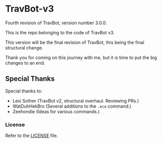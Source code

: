 # TravBot-v3

Fourth revision of TravBot, version number 3.0.0.

This is the repo belonging to the code of TravBot v3.

This version will be the final revision of TravBot, this being the final structural change.

Thank you for coming on this journey with me, but it is time to put the big changes to an end.

## Special Thanks

Special thanks to:

- Lexi Sother (TravBot v2, structural overhaul. Reviewing PRs.)
- WatDuhHekBro (Several additions to the `.eco` command.)
- Zeehondie (Ideas for various commands.)

### License

Refer to the [LICENSE](https://github.com/keanuplayz/TravBot-v3/tree/master/LICENSE) file.
